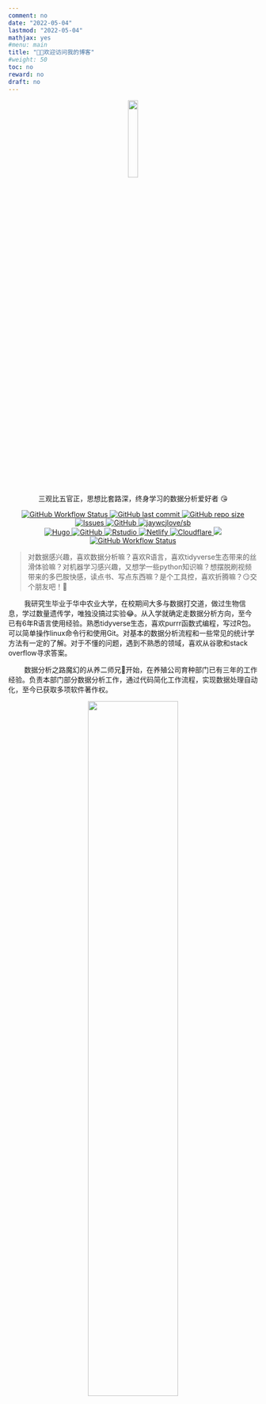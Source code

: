 ```yaml
---
comment: no
date: "2022-05-04"
lastmod: "2022-05-04"
mathjax: yes
#menu: main
title: "👋🏻欢迎访问我的博客"
#weight: 50
toc: no
reward: no
draft: no
---
```


<p align="center">
    <img src="/./about_files/my_photo.png" alt="" width="20%"/>
    <p align="center">三观比五官正，思想比套路深，终身学习的数据分析爱好者 😘</p>
</p>

<!--- #整段注释
<p align="center">
    <img src='https://avataaars.io/?avatarStyle=Circle&topType=ShortHairShortFlat&accessoriesType=Blank&hairColor=Black&facialHairType=Blank&clotheType=BlazerShirt&eyeType=Default&eyebrowType=DefaultNatural&mouthType=Smile&skinColor=Light'
/>
</p>

<img style="float: left;" src="/./about_files/微信图片_20220607153202.png" alt="" width="20%"/>
--->

<p align="center">
    <a href="https://github.com/xianmin/hugo-theme-jane" target="_blank">
        <img alt="GitHub Workflow Status" src="https://img.shields.io/badge/blog%20theme-Hugo--theme--jane-orange">
    </a>
    <a href="#">
        <img src="https://img.shields.io/github/last-commit/tony2015116/blogdown" alt="GitHub last commit"/>
    </a>
    <a href="https://github.com/tony2015116/blogdown" target="_blank">
        <img alt="GitHub repo size" src="https://img.shields.io/github/repo-size/tony2015116/blogdown">
    </a>
    <a href="https://github.com/tony2015116/blog_comments" target="_blank">
        <img alt="Issues" src="https://img.shields.io/github/issues/tony2015116/blog_comments" />
    </a>
    <a href="https://github.com/tony2015116/blogdown" target="_blank">
        <img alt="GitHub" src="https://img.shields.io/github/license/tony2015116/blogdown"/>
    </a>
    <a href="#" target="_blank">
        <img src="https://jaywcjlove.github.io/sb/lang/chinese.svg" alt="jaywcjlove/sb"/>
    </a>
    <br/>
    <a href="#" target="_blank">
        <img src="https://img.shields.io/badge/-Hugo-black?style=flat&logo=Hugo&labelColor=5c5c5c&color=1182c3" alt="Hugo"/>
    </a>
    <a href="#" target="_blank">
        <img src="https://img.shields.io/badge/-GitHub-black?style=flat&logo=GitHub&labelColor=5c5c5c&color=1182c3" alt="GitHub"/>
    </a>
    <a href="#" target="_blank">
        <img src="https://img.shields.io/badge/-Rstudio-black?style=flat&logo=Rstudio&labelColor=5c5c5c&color=1182c3" alt="Rstudio"/>
    </a>
     </a>
    <a href="#" target="_blank">
        <img src="https://img.shields.io/badge/-Netlify-black?style=flat&logo=Netlify&labelColor=5c5c5c&color=1182c3" alt="Netlify"/>
    </a>
    <a href="#" target="_blank">
        <img src="https://img.shields.io/badge/-Cloudflare-black?style=flat&logo=Cloudflare&labelColor=5c5c5c&color=1182c3" alt="Cloudflare"/>
    </a>
    <a href="https://www.name.com/zh-cn/" target="_blank"><img src="https://img.shields.io/badge/domain%20website-name.com-1182c3">
    </a>
    <br/>
    <a href="/./about_files/my_cv.pdf" download="my_cv.pdf" target="_blank">
        <img alt="GitHub Workflow Status" src="https://img.shields.io/badge/CV-点击下载我的简历-blueviolet">
    </a>
 </p>

<!--- #整段注释
![jaywcjlove/sb](https://jaywcjlove.github.io/sb/lang/chinese.svg) #国旗badge
 <a href="https://github.com/pudongping/pudongping.github.io/pulls" target="_blank"><img alt="GitHub pull requests" src="https://img.shields.io/github/issues-pr/pudongping/pudongping.github.io" /></a> #github pull request badge

#不考虑对齐的badge
![Hugo](https://img.shields.io/badge/-Hugo-black?style=plastic&logo=Hugo&labelColor=5c5c5c&color=1182c3) 
![GitHub](https://img.shields.io/badge/-GitHub-black?style=plastic&logo=GitHub&labelColor=5c5c5c&color=1182c3) 
![Rstudio](https://img.shields.io/badge/-Rstudio-black?style=plastic&logo=Rstudio&labelColor=5c5c5c&color=1182c3) 
![Netlify](https://img.shields.io/badge/-Netlify-black?style=plastic&logo=Netlify&labelColor=5c5c5c&color=1182c3) 
![cloudflare](https://img.shields.io/badge/-Cloudflare-black?style=plastic&logo=Cloudflare&labelColor=5c5c5c&color=1182c3) 
<a href="https://www.name.com/zh-cn/" target="_blank"><img src="https://img.shields.io/badge/website-name.com-1182c3"></a>
 --->

> 对数据感兴趣，喜欢数据分析嘛？喜欢R语言，喜欢tidyverse生态带来的丝滑体验嘛？对机器学习感兴趣，又想学一些python知识嘛？想摆脱刷视频带来的多巴胺快感，读点书、写点东西嘛？是个工具控，喜欢折腾嘛？😏交个朋友吧！🍺


<p style="text-indent:32px;">
    我研究生毕业于华中农业大学，在校期间大多与数据打交道，做过生物信息，学过数量遗传学，唯独没搞过实验😂。从入学就确定走数据分析方向，至今已有6年R语言使用经验。熟悉tidyverse生态，喜欢purrr函数式编程，写过R包。可以简单操作linux命令行和使用Git。对基本的数据分析流程和一些常见的统计学方法有一定的了解。对于不懂的问题，遇到不熟悉的领域，喜欢从谷歌和stack overflow寻求答案。
    </p>
<p style="text-indent:32px;">
    数据分析之路魔幻的从养二师兄🐷开始，在养殖公司育种部门已有三年的工作经验。负责本部门部分数据分析工作，通过代码简化工作流程，实现数据处理自动化，至今已获取多项软件著作权。
    </p>



<!---
<p align="center"> <a href="/./about_files/my_cv.pdf" download="my_cv.pdf"> <strong>~点击下载我的简历~<strong> </a> </p>
--->


<p align="center">
    <img src="/./about_files/like.png" alt="" width="60%"/>
</p>